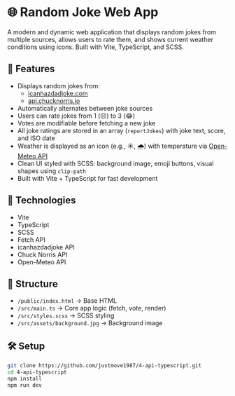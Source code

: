 # 🌐 Random Joke Web App

A modern and dynamic web application that displays random jokes from multiple sources, allows users to rate them, and shows current weather conditions using icons. Built with Vite, TypeScript, and SCSS.

## 🚀 Features

- Displays random jokes from:
  - [icanhazdadjoke.com](https://icanhazdadjoke.com/)
  - [api.chucknorris.io](https://api.chucknorris.io/)
- Automatically alternates between joke sources
- Users can rate jokes from 1 (😐) to 3 (😂)
- Votes are modifiable before fetching a new joke
- All joke ratings are stored in an array (`reportJokes`) with joke text, score, and ISO date
- Weather is displayed as an icon (e.g., ☀️, 🌧️) with temperature via [Open-Meteo API](https://open-meteo.com/)
- Clean UI styled with SCSS: background image, emoji buttons, visual shapes using `clip-path`
- Built with Vite + TypeScript for fast development

## 🧰 Technologies

- Vite
- TypeScript
- SCSS
- Fetch API
- icanhazdadjoke API
- Chuck Norris API
- Open-Meteo API

## 📁 Structure

- `/public/index.html` → Base HTML
- `/src/main.ts` → Core app logic (fetch, vote, render)
- `/src/styles.scss` → SCSS styling
- `/src/assets/background.jpg` → Background image

## 🛠️ Setup

```bash
git clone https://github.com/justmove1987/4-api-typescript.git
cd 4-api-typescript
npm install
npm run dev
